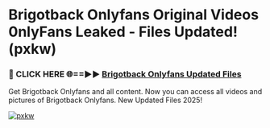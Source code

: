 # Brigotback Onlyfans Original Videos 0nlyFans Leaked - Files Updated! (pxkw)

<h3>🔴 CLICK HERE 🌐==►► <a href="https://tinyurl.com/2m67pmp6" rel="nofollow">Brigotback Onlyfans Updated Files</a></h3>

Get Brigotback Onlyfans and all content. Now you can access all videos and pictures of Brigotback Onlyfans. New Updated Files 2025!

[![pxkw](https://i.imgur.com/H4QAA4z.gif)](https://tinyurl.com/2m67pmp6)